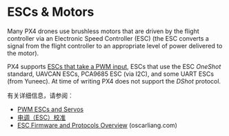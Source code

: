 # ESCs & Motors

Many PX4 drones use brushless motors that are driven by the flight controller via an Electronic Speed Controller (ESC) (the ESC converts a signal from the flight controller to an appropriate level of power delivered to the motor).

PX4 supports [ESCs that take a PWM input](../peripherals/pwm_escs_and_servo.md), ESCs that use the ESC *OneShot* standard, UAVCAN ESCs, PCA9685 ESC (via I2C), and some UART ESCs (from Yuneec). At time of writing PX4 does not support the *DShot* protocol.

有关详细信息，请参阅︰

* [PWM ESCs and Servos](../peripherals/pwm_escs_and_servo.md)
* [电调（ESC）校准](../advanced_config/esc_calibration.md)
* [ESC Firmware and Protocols Overview](https://oscarliang.com/esc-firmware-protocols/) (oscarliang.com)